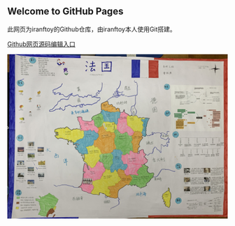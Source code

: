 ## Welcome to GitHub Pages

此网页为iranftoy的Github仓库，由iranftoy本人使用Git搭建。

[Github网页源码编辑入口](https://github.com/iranftoy/xiaoqiu.github.io/edit/gh-pages/index.md)

![avatar](/AA88791F-23E1-467A-93ED-267F00C4F3C8.jpeg)
